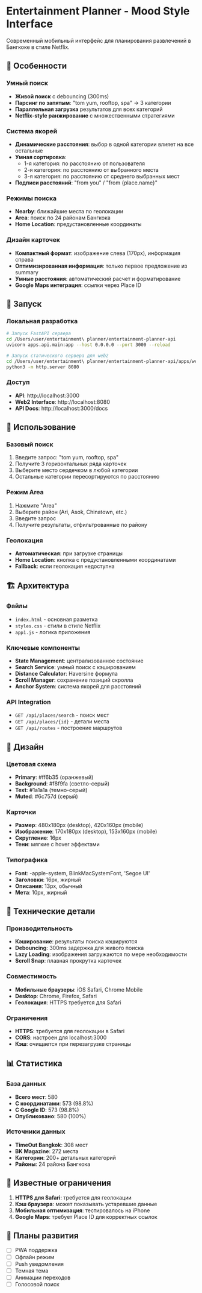 # Entertainment Planner - Mood Style Interface

Современный мобильный интерфейс для планирования развлечений в Бангкоке в стиле Netflix.

## 🎯 Особенности

### Умный поиск
- **Живой поиск** с debouncing (300ms)
- **Парсинг по запятым**: "tom yum, rooftop, spa" → 3 категории
- **Параллельная загрузка** результатов для всех категорий
- **Netflix-style ранжирование** с множественными стратегиями

### Система якорей
- **Динамические расстояния**: выбор в одной категории влияет на все остальные
- **Умная сортировка**: 
  - 1-я категория: по расстоянию от пользователя
  - 2-я категория: по расстоянию от выбранного места
  - 3-я категория: по расстоянию от среднего выбранных мест
- **Подписи расстояний**: "from you" / "from {place.name}"

### Режимы поиска
- **Nearby**: ближайшие места по геолокации
- **Area**: поиск по 24 районам Бангкока
- **Home Location**: предустановленные координаты

### Дизайн карточек
- **Компактный формат**: изображение слева (170px), информация справа
- **Оптимизированная информация**: только первое предложение из summary
- **Умные расстояния**: автоматический расчет и форматирование
- **Google Maps интеграция**: ссылки через Place ID

## 🚀 Запуск

### Локальная разработка
```bash
# Запуск FastAPI сервера
cd /Users/user/entertainment\ planner/entertainment-planner-api
uvicorn apps.api.main:app --host 0.0.0.0 --port 3000 --reload

# Запуск статического сервера для web2
cd /Users/user/entertainment\ planner/entertainment-planner-api/apps/web-mobile/web2
python3 -m http.server 8080
```

### Доступ
- **API**: http://localhost:3000
- **Web2 Interface**: http://localhost:8080
- **API Docs**: http://localhost:3000/docs

## 📱 Использование

### Базовый поиск
1. Введите запрос: "tom yum, rooftop, spa"
2. Получите 3 горизонтальных ряда карточек
3. Выберите место сердечком в любой категории
4. Остальные категории пересортируются по расстоянию

### Режим Area
1. Нажмите "Area"
2. Выберите район (Ari, Asok, Chinatown, etc.)
3. Введите запрос
4. Получите результаты, отфильтрованные по району

### Геолокация
- **Автоматическая**: при загрузке страницы
- **Home Location**: кнопка с предустановленными координатами
- **Fallback**: если геолокация недоступна

## 🏗️ Архитектура

### Файлы
- `index.html` - основная разметка
- `styles.css` - стили в стиле Netflix
- `app1.js` - логика приложения

### Ключевые компоненты
- **State Management**: централизованное состояние
- **Search Service**: умный поиск с кэшированием
- **Distance Calculator**: Haversine формула
- **Scroll Manager**: сохранение позиций скролла
- **Anchor System**: система якорей для расстояний

### API Integration
- `GET /api/places/search` - поиск мест
- `GET /api/places/{id}` - детали места
- `GET /api/routes` - построение маршрутов

## 🎨 Дизайн

### Цветовая схема
- **Primary**: #ff6b35 (оранжевый)
- **Background**: #f8f9fa (светло-серый)
- **Text**: #1a1a1a (темно-серый)
- **Muted**: #6c757d (серый)

### Карточки
- **Размер**: 480x180px (desktop), 420x160px (mobile)
- **Изображение**: 170x180px (desktop), 153x160px (mobile)
- **Скругление**: 16px
- **Тени**: мягкие с hover эффектами

### Типографика
- **Font**: -apple-system, BlinkMacSystemFont, 'Segoe UI'
- **Заголовки**: 16px, жирный
- **Описания**: 13px, обычный
- **Мета**: 10px, жирный

## 🔧 Технические детали

### Производительность
- **Кэширование**: результаты поиска кэшируются
- **Debouncing**: 300ms задержка для живого поиска
- **Lazy Loading**: изображения загружаются по мере необходимости
- **Scroll Snap**: плавная прокрутка карточек

### Совместимость
- **Мобильные браузеры**: iOS Safari, Chrome Mobile
- **Desktop**: Chrome, Firefox, Safari
- **Геолокация**: HTTPS требуется для Safari

### Ограничения
- **HTTPS**: требуется для геолокации в Safari
- **CORS**: настроен для localhost:3000
- **Кэш**: очищается при перезагрузке страницы

## 📊 Статистика

### База данных
- **Всего мест**: 580
- **С координатами**: 573 (98.8%)
- **С Google ID**: 573 (98.8%)
- **Опубликовано**: 580 (100%)

### Источники данных
- **TimeOut Bangkok**: 308 мест
- **BK Magazine**: 272 места
- **Категории**: 200+ детальных категорий
- **Районы**: 24 района Бангкока

## 🚧 Известные ограничения

1. **HTTPS для Safari**: требуется для геолокации
2. **Кэш браузера**: может показывать устаревшие данные
3. **Мобильная оптимизация**: тестировалось на iPhone
4. **Google Maps**: требует Place ID для корректных ссылок

## 🔮 Планы развития

- [ ] PWA поддержка
- [ ] Офлайн режим
- [ ] Push уведомления
- [ ] Темная тема
- [ ] Анимации переходов
- [ ] Голосовой поиск
